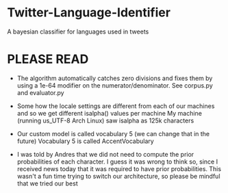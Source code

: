 # Twitter-Language-Identifier
A bayesian classifier for languages used in tweets


# PLEASE READ
- The algorithm automatically catches zero divisions and fixes them by using a 1e-64 modifier on the numerator/denominator.
See corpus.py and evaluator.py

- Some how the locale settings are different from each of our 
machines and so we get different isalpha() values per machine
My machine (running us_UTF-8 Arch Linux) saw isalpha as 125k characters

- Our custom model is called vocabulary 5 (we can change that in the future)
Vocabulary 5 is called AccentVocabulary

- I was told by Andres that we did not need to compute the prior
probabilities of each character. I guess it was wrong to think so,
since I received news today that it was required to have prior probabilities.
This wasn't a fun time trying to switch our architecture, so please be mindful that we tried our best
